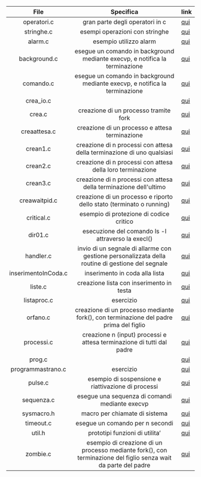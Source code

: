 File | Specifica | link
------------ | ------------ | ------------ |
|<div align="center"> operatori.c </div> |  <div align="center"> gran parte degli operatori in c</div> | [qui](https://github.com/fabioguasta/learning-c/blob/master/operatori.c)
|<div align="center"> stringhe.c </div> |  <div align="center"> esempi operazioni con stringhe </div> | [qui](https://github.com/fabioguasta/learning-c/blob/master/stringhe.c)
|<div align="center"> alarm.c </div> | <div align="center"> esempio utilizzo alarm </div> | [qui](https://github.com/fabioguasta/learning-c/blob/master/alarm.c)
|<div align="center"> background.c </div> | <div align="center"> esegue un comando in background mediante execvp, e notifica la terminazione </div> | [qui](https://github.com/fabioguasta/learning-c/blob/master/alarm.c)
|<div align="center"> comando.c </div>| <div align="center"> esegue un comando in background mediante execvp, e notifica la terminazione </div> | [qui](https://github.com/fabioguasta/learning-c/blob/master/alarm.c)
|<div align="center"> crea_io.c </div> |<div align="center">  </div> | [qui](https://github.com/fabioguasta/learning-c/blob/master/alarm.c)
|<div align="center"> crea.c </div> |  <div align="center"> creazione di un processo tramite fork </div> | [qui](https://github.com/fabioguasta/learning-c/blob/master/alarm.c)
|<div align="center"> creaattesa.c </div> |  <div align="center">  creazione di un processo e attesa terminazione </div> | [qui](https://github.com/fabioguasta/learning-c/blob/master/alarm.c)
|<div align="center"> crean1.c </div> |  <div align="center"> creazione di n processi con attesa della terminazione di uno qualsiasi </div> | [qui](https://github.com/fabioguasta/learning-c/blob/master/alarm.c)
|<div align="center"> crean2.c </div> | <div align="center"> creazione di n processi con attesa della loro terminazione </div> | [qui](https://github.com/fabioguasta/learning-c/blob/master/alarm.c)
|<div align="center"> crean3.c </div> |  <div align="center"> creazione di n processi con attesa della terminazione dell'ultimo </div> | [qui](https://github.com/fabioguasta/learning-c/blob/master/alarm.c)
|<div align="center"> creawaitpid.c </div> |  <div align="center"> creazione di un processo e riporto dello stato (terminato o running) </div> | [qui](https://github.com/fabioguasta/learning-c/blob/master/alarm.c)
|<div align="center"> critical.c </div> |  <div align="center"> esempio di protezione di codice critico </div> | [qui](https://github.com/fabioguasta/learning-c/blob/master/alarm.c)
|<div align="center"> dir01.c </div> |  <div align="center"> esecuzione del comando ls -l attraverso la execl() </div> | [qui](https://github.com/fabioguasta/learning-c/blob/master/alarm.c)
|<div align="center"> handler.c </div> |  <div align="center">  invio di un segnale di allarme con gestione personalizzata della routine di gestione del segnale </div> | [qui](https://github.com/fabioguasta/learning-c/blob/master/alarm.c)
|<div align="center"> inserimentoInCoda.c </div> |  <div align="center"> inserimento in coda alla lista </div> | [qui](https://github.com/fabioguasta/learning-c/blob/master/alarm.c)
|<div align="center"> liste.c </div> |  <div align="center"> creazione lista con inserimento in testa </div> | [qui](https://github.com/fabioguasta/learning-c/blob/master/alarm.c)
|<div align="center"> listaproc.c </div> |  <div align="center"> esercizio </div> | [qui](https://github.com/fabioguasta/learning-c/blob/master/alarm.c)
|<div align="center"> orfano.c </div> |  <div align="center"> creazione di un processo mediante fork(), con terminazione del padre prima del figlio </div> | [qui](https://github.com/fabioguasta/learning-c/blob/master/alarm.c)
|<div align="center"> processi.c </div> |  <div align="center"> creazione n (input) processi e attesa terminazione di tutti dal padre </div> | [qui](https://github.com/fabioguasta/learning-c/blob/master/alarm.c)
|<div align="center"> prog.c </div> |  <div align="center">  </div> | [qui](https://github.com/fabioguasta/learning-c/blob/master/alarm.c)
|<div align="center"> programmastrano.c </div> |  <div align="center"> esercizio </div> | [qui](https://github.com/fabioguasta/learning-c/blob/master/alarm.c)
|<div align="center"> pulse.c </div> |  <div align="center"> esempio di sospensione e riattivazione di processi </div> | [qui](https://github.com/fabioguasta/learning-c/blob/master/alarm.c)
|<div align="center"> sequenza.c </div> |  <div align="center"> esegue una sequenza di comandi mediante execvp </div> | [qui](https://github.com/fabioguasta/learning-c/blob/master/alarm.c)
|<div align="center"> sysmacro.h </div> |  <div align="center"> macro per chiamate di sistema </div> | [qui](https://github.com/fabioguasta/learning-c/blob/master/alarm.c)
|<div align="center"> timeout.c </div> |  <div align="center">  esegue un comando per n secondi </div> | [qui](https://github.com/fabioguasta/learning-c/blob/master/alarm.c)
|<div align="center"> util.h </div> |  <div align="center"> prototipi funzioni di utilita’ </div> | [qui](https://github.com/fabioguasta/learning-c/blob/master/alarm.c)
|<div align="center"> zombie.c </div> |  <div align="center">  esempio di creazione di un processo mediante fork(), con terminazione del figlio senza wait da parte del padre </div> | [qui](https://github.com/fabioguasta/learning-c/blob/master/zombie.c)


